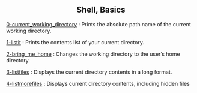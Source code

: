 ## <center> **Shell, Basics** </center>
[0-current_working_directory](0-current_working_directory) : Prints the absolute path name of the current working directory.

[1-listit](1-listit) : Prints the contents list of your current directory.

[2-bring_me_home](2-bring_me_home) : Changes the working directory to the user’s home directory.

[3-listfiles](3-listfiles) : Displays the current directory contents in a long format.

[4-listmorefiles](4-listmorefiles) : Displays current directory contents, including hidden files
